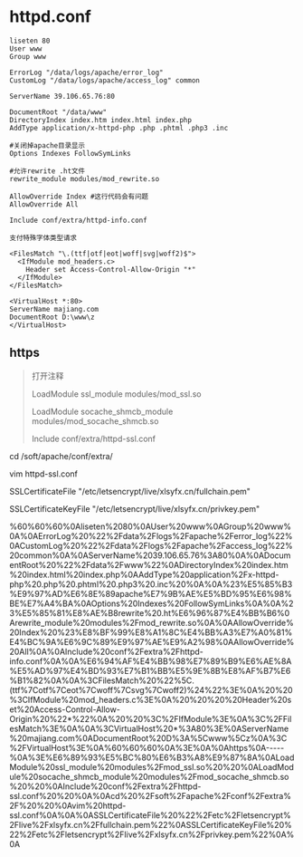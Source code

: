 # httpd.conf

```
liseten 80
User www
Group www

ErrorLog "/data/logs/apache/error_log"
CustomLog "/data/logs/apache/access_log" common

ServerName 39.106.65.76:80

DocumentRoot "/data/www"
DirectoryIndex index.htm index.html index.php
AddType application/x-httpd-php .php .phtml .php3 .inc 

#关闭掉apache目录显示
Options Indexes FollowSymLinks

#允许rewrite .ht文件
rewrite_module modules/mod_rewrite.so

AllowOverride Index #这行代码会有问题
AllowOverride All

Include conf/extra/httpd-info.conf

支付特殊字体类型请求

<FilesMatch "\.(ttf|otf|eot|woff|svg|woff2)$">
  <IfModule mod_headers.c>
    Header set Access-Control-Allow-Origin "*"
  </IfModule>
</FilesMatch>

<VirtualHost *:80>
ServerName majiang.com
DocumentRoot D:\www\z
</VirtualHost>
```

> 

## https

> 打开注释
> 
> 
> LoadModule ssl\_module modules/mod\_ssl.so
> 
> 
> LoadModule socache\_shmcb\_module modules/mod\_socache\_shmcb.so
> 
> 
> Include conf/extra/httpd\-ssl.conf

cd /soft/apache/conf/extra/

vim httpd\-ssl.conf

SSLCertificateFile "/etc/letsencrypt/live/xlsyfx.cn/fullchain.pem"

SSLCertificateKeyFile "/etc/letsencrypt/live/xlsyfx.cn/privkey.pem"

%60%60%60%0Aliseten%2080%0AUser%20www%0AGroup%20www%0A%0AErrorLog%20%22%2Fdata%2Flogs%2Fapache%2Ferror\_log%22%0ACustomLog%20%22%2Fdata%2Flogs%2Fapache%2Faccess\_log%22%20common%0A%0AServerName%2039.106.65.76%3A80%0A%0ADocumentRoot%20%22%2Fdata%2Fwww%22%0ADirectoryIndex%20index.htm%20index.html%20index.php%0AAddType%20application%2Fx\-httpd\-php%20.php%20.phtml%20.php3%20.inc%20%0A%0A%23%E5%85%B3%E9%97%AD%E6%8E%89apache%E7%9B%AE%E5%BD%95%E6%98%BE%E7%A4%BA%0AOptions%20Indexes%20FollowSymLinks%0A%0A%23%E5%85%81%E8%AE%B8rewrite%20.ht%E6%96%87%E4%BB%B6%0Arewrite\_module%20modules%2Fmod\_rewrite.so%0A%0AAllowOverride%20Index%20%23%E8%BF%99%E8%A1%8C%E4%BB%A3%E7%A0%81%E4%BC%9A%E6%9C%89%E9%97%AE%E9%A2%98%0AAllowOverride%20All%0A%0AInclude%20conf%2Fextra%2Fhttpd\-info.conf%0A%0A%E6%94%AF%E4%BB%98%E7%89%B9%E6%AE%8A%E5%AD%97%E4%BD%93%E7%B1%BB%E5%9E%8B%E8%AF%B7%E6%B1%82%0A%0A%3CFilesMatch%20%22%5C.\(ttf%7Cotf%7Ceot%7Cwoff%7Csvg%7Cwoff2\)%24%22%3E%0A%20%20%3CIfModule%20mod\_headers.c%3E%0A%20%20%20%20Header%20set%20Access\-Control\-Allow\-Origin%20%22\*%22%0A%20%20%3C%2FIfModule%3E%0A%3C%2FFilesMatch%3E%0A%0A%3CVirtualHost%20\*%3A80%3E%0AServerName%20majiang.com%0ADocumentRoot%20D%3A%5Cwww%5Cz%0A%3C%2FVirtualHost%3E%0A%60%60%60%0A%3E%0A%0Ahttps%0A\-\-\-\-\-%0A%3E%E6%89%93%E5%BC%80%E6%B3%A8%E9%87%8A%0ALoadModule%20ssl\_module%20modules%2Fmod\_ssl.so%20%20%0ALoadModule%20socache\_shmcb\_module%20modules%2Fmod\_socache\_shmcb.so%20%20%0AInclude%20conf%2Fextra%2Fhttpd\-ssl.conf%20%20%0A%0Acd%20%2Fsoft%2Fapache%2Fconf%2Fextra%2F%20%20%0Avim%20httpd\-ssl.conf%0A%0A%0ASSLCertificateFile%20%22%2Fetc%2Fletsencrypt%2Flive%2Fxlsyfx.cn%2Ffullchain.pem%22%0ASSLCertificateKeyFile%20%22%2Fetc%2Fletsencrypt%2Flive%2Fxlsyfx.cn%2Fprivkey.pem%22%0A%0A
